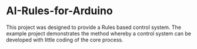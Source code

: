 # AI-Rules-for-Arduino
This project was designed to provide a Rules based control system. The example project demonstrates the method whereby a control system can be developed with little coding of the core process.
